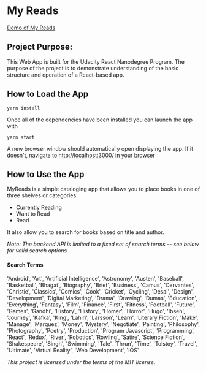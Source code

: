 # My Reads

[Demo of My Reads](https://yog9.github.io/MyReads)

## Project Purpose:

This Web App is built for the Udacity React Nanodegree Program. The purpose of the project is to demonstrate understanding of the basic structure and operation of a React-based app.

## How to Load the App

```yarn install```

Once all of the dependencies have been installed you can launch the app with

```yarn start```

A new browser window should automatically open displaying the app. If it doesn't, navigate to [http://localhost:3000/](http://localhost:3000/) in your browser


## How to Use the App

MyReads is a simple cataloging app that allows you to place books in one of three shelves or categories.

* Currently Reading
* Want to Read
* Read

It also allow you to search for books based on title and author.

_Note: The backend API is limited to a fixed set of search terms -- see below for valid search options_

#### Search Terms

'Android', 'Art', 'Artificial Intelligence', 'Astronomy', 'Austen', 'Baseball', 'Basketball', 'Bhagat', 'Biography', 'Brief', 'Business', 'Camus', 'Cervantes', 'Christie', 'Classics', 'Comics', 'Cook', 'Cricket', 'Cycling', 'Desai', 'Design', 'Development', 'Digital Marketing', 'Drama', 'Drawing', 'Dumas', 'Education', 'Everything', 'Fantasy', 'Film', 'Finance', 'First', 'Fitness', 'Football', 'Future', 'Games', 'Gandhi', 'History', 'History', 'Homer', 'Horror', 'Hugo', 'Ibsen', 'Journey', 'Kafka', 'King', 'Lahiri', 'Larsson', 'Learn', 'Literary Fiction', 'Make', 'Manage', 'Marquez', 'Money', 'Mystery', 'Negotiate', 'Painting', 'Philosophy', 'Photography', 'Poetry', 'Production', 'Program Javascript', 'Programming', 'React', 'Redux', 'River', 'Robotics', 'Rowling', 'Satire', 'Science Fiction', 'Shakespeare', 'Singh', 'Swimming', 'Tale', 'Thrun', 'Time', 'Tolstoy', 'Travel', 'Ultimate', 'Virtual Reality', 'Web Development', 'iOS'

_This project is licensed under the terms of the MIT license._
